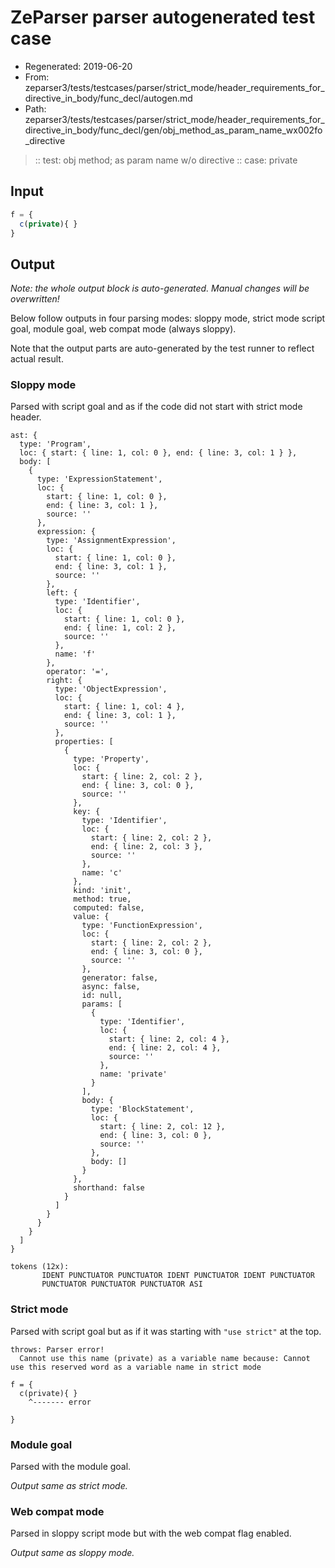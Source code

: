 # ZeParser parser autogenerated test case

- Regenerated: 2019-06-20
- From: zeparser3/tests/testcases/parser/strict_mode/header_requirements_for_directive_in_body/func_decl/autogen.md
- Path: zeparser3/tests/testcases/parser/strict_mode/header_requirements_for_directive_in_body/func_decl/gen/obj_method_as_param_name_wx002fo_directive

> :: test: obj method; as param name w/o directive
> :: case: private

## Input


`````js
f = {
  c(private){ }
}
`````

## Output

_Note: the whole output block is auto-generated. Manual changes will be overwritten!_

Below follow outputs in four parsing modes: sloppy mode, strict mode script goal, module goal, web compat mode (always sloppy).

Note that the output parts are auto-generated by the test runner to reflect actual result.

### Sloppy mode

Parsed with script goal and as if the code did not start with strict mode header.

`````
ast: {
  type: 'Program',
  loc: { start: { line: 1, col: 0 }, end: { line: 3, col: 1 } },
  body: [
    {
      type: 'ExpressionStatement',
      loc: {
        start: { line: 1, col: 0 },
        end: { line: 3, col: 1 },
        source: ''
      },
      expression: {
        type: 'AssignmentExpression',
        loc: {
          start: { line: 1, col: 0 },
          end: { line: 3, col: 1 },
          source: ''
        },
        left: {
          type: 'Identifier',
          loc: {
            start: { line: 1, col: 0 },
            end: { line: 1, col: 2 },
            source: ''
          },
          name: 'f'
        },
        operator: '=',
        right: {
          type: 'ObjectExpression',
          loc: {
            start: { line: 1, col: 4 },
            end: { line: 3, col: 1 },
            source: ''
          },
          properties: [
            {
              type: 'Property',
              loc: {
                start: { line: 2, col: 2 },
                end: { line: 3, col: 0 },
                source: ''
              },
              key: {
                type: 'Identifier',
                loc: {
                  start: { line: 2, col: 2 },
                  end: { line: 2, col: 3 },
                  source: ''
                },
                name: 'c'
              },
              kind: 'init',
              method: true,
              computed: false,
              value: {
                type: 'FunctionExpression',
                loc: {
                  start: { line: 2, col: 2 },
                  end: { line: 3, col: 0 },
                  source: ''
                },
                generator: false,
                async: false,
                id: null,
                params: [
                  {
                    type: 'Identifier',
                    loc: {
                      start: { line: 2, col: 4 },
                      end: { line: 2, col: 4 },
                      source: ''
                    },
                    name: 'private'
                  }
                ],
                body: {
                  type: 'BlockStatement',
                  loc: {
                    start: { line: 2, col: 12 },
                    end: { line: 3, col: 0 },
                    source: ''
                  },
                  body: []
                }
              },
              shorthand: false
            }
          ]
        }
      }
    }
  ]
}

tokens (12x):
       IDENT PUNCTUATOR PUNCTUATOR IDENT PUNCTUATOR IDENT PUNCTUATOR
       PUNCTUATOR PUNCTUATOR PUNCTUATOR ASI
`````

### Strict mode

Parsed with script goal but as if it was starting with `"use strict"` at the top.

`````
throws: Parser error!
  Cannot use this name (private) as a variable name because: Cannot use this reserved word as a variable name in strict mode

f = {
  c(private){ }
    ^------- error

}
`````


### Module goal

Parsed with the module goal.

_Output same as strict mode._

### Web compat mode

Parsed in sloppy script mode but with the web compat flag enabled.

_Output same as sloppy mode._
